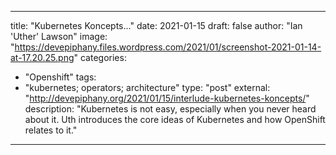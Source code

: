 
--- 

title: "Kubernetes Koncepts..."
date: 2021-01-15
draft: false
author: "Ian 'Uther' Lawson"
image: "https://devepiphany.files.wordpress.com/2021/01/screenshot-2021-01-14-at-17.20.25.png"
categories:
- "Openshift"
tags:
- "kubernetes; operators; architecture"
type: "post"
external: "http://devepiphany.org/2021/01/15/interlude-kubernetes-koncepts/"
description: "Kubernetes is not easy, especially when you never heard about it. Uth introduces the core ideas of Kubernetes and how OpenShift relates to it."
---
